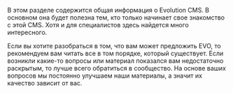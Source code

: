 В этом разделе содержится общая информация о Evolution CMS. В основном она будет полезна тем, кто только начинает свое знакомство с этой CMS. Хотя и для специалистов здесь найдется много интересного.

Если вы хотите разобраться в том, что вам может предложить EVO, то рекомендуем вам читать все в том порядке, который существует. Если возникли какие-то вопросы или материал показался вам недостаточно раскрытым, то лучше всего обратиться в сообщество. На основе ваших вопросов мы постоянно улучшаем наши материалы, а значит их качество зависит от вас.